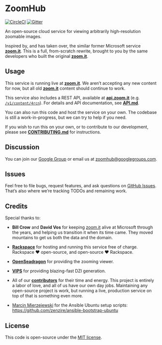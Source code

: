# ZoomHub

[![CircleCI](https://circleci.com/gh/zoomhub/zoomhub.svg?style=svg)](https://circleci.com/gh/zoomhub/zoomhub)
[![Gitter](https://badges.gitter.im/Join%20Chat.svg)](https://gitter.im/zoomhub/zoomhub?utm_source=badge&utm_medium=badge&utm_campaign=pr-badge&utm_content=badge)

An open-source cloud service for viewing arbitrarily high-resolution zoomable
images.

Inspired by, and has taken over, the similar former Microsoft service
**[zoom.it]**.
This is a full, from-scratch rewrite, brought to you by the same developers who
built the original **[zoom.it]**.


## Usage

This service is running live at **[zoom.it]**.
We aren’t accepting any new content for now, but all old **[zoom.it]** content
should continue to work.

This service also includes a REST API, available at **[api.zoom.it][api.zoom.it]**
(e.g. [`/v1/content/4rcn`](http://api.zoom.it/v1/content/4rcn)).
For details and API documentation, see **[API.md](./API.md)**.

You can also run this code and host the service on your own.
The codebase is still a work-in-progress, but we can try to help if you need.

If you wish to run this on your own, or to contribute to our development,
please see **[CONTRIBUTING.md](./CONTRIBUTING.md)** for instructions.


## Discussion

You can join our [Google Group](https://groups.google.com/group/zoomhub)
or email us at [zoomhub@googlegroups.com](mailto:zoomhub@googlegroups.com).


## Issues

Feel free to file bugs, request features, and ask questions on
[GitHub Issues](https://github.com/zoomhub/zoomhub/issues).
That’s also where we’re tracking TODOs and remaining work.


## Credits

Special thanks to:

- **Bill Crow** and **David Vos** for keeping [zoom.it] alive at Microsoft
  through the years, and helping us transition it when its time came.
  They moved mountains to get us both the data and the domain.

- **[Rackspace](http://www.rackspace.com/)** for hosting and running this
  service free of charge. Rackspace ♥︎ open-source, and open-source ♥︎ Rackspace.

- **[OpenSeadragon](http://openseadragon.github.io/)** for providing the
  zooming viewer.

- **[VIPS](http://www.vips.ecs.soton.ac.uk/index.php?title=VIPS)** for
  providing blazing-fast DZI generation.

- All of our
  **[contributors](https://github.com/zoomhub/zoomhub/graphs/contributors)** for
  their time and energy.
  This project is entirely a labor of love, and all of us have our own day jobs.
  Maintaining any open-source project is work, but running a live, production
  service on top of that is something even more.

- [Marcin Mierzejewski](https://github.com/zenzire) for the Ansible Ubuntu
  setup scripts: https://github.com/zenzire/ansible-bootstrap-ubuntu

## License

This code is open-source under the [MIT license](./LICENSE).


[zoom.it]: http://zoom.it/
[api.zoom.it]: http://api.zoom.it/
